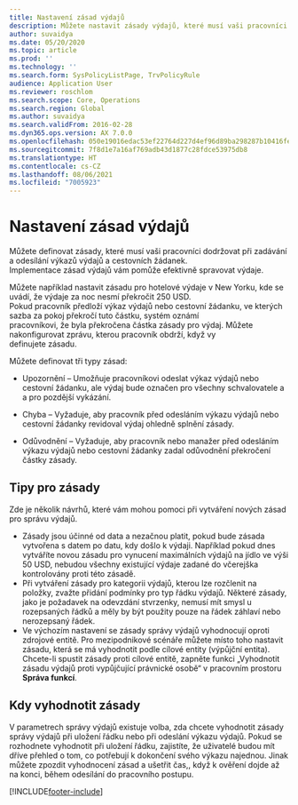 ```yaml
---
title: Nastavení zásad výdajů
description: Můžete nastavit zásady výdajů, které musí vaši pracovníci dodržovat při zadávání a odesílání výkazů výdajů a cestovních žádanek v aplikaci Microsoft Dynamics 365 Finance.
author: suvaidya
ms.date: 05/20/2020
ms.topic: article
ms.prod: ''
ms.technology: ''
ms.search.form: SysPolicyListPage, TrvPolicyRule
audience: Application User
ms.reviewer: roschlom
ms.search.scope: Core, Operations
ms.search.region: Global
ms.author: suvaidya
ms.search.validFrom: 2016-02-28
ms.dyn365.ops.version: AX 7.0.0
ms.openlocfilehash: 050e19016edac53ef22764d227d4ef96d89ba298287b10416febbb55bb00973a
ms.sourcegitcommit: 7f8d1e7a16af769adb43d1877c28fdce53975db8
ms.translationtype: HT
ms.contentlocale: cs-CZ
ms.lasthandoff: 08/06/2021
ms.locfileid: "7005923"
---
```

# <a name="set-up-expense-policies"></a>Nastavení zásad výdajů

Můžete definovat zásady, které musí vaši pracovníci dodržovat při zadávání a odesílání výkazů výdajů a cestovních žádanek.         
Implementace zásad výdajů vám pomůže efektivně spravovat výdaje.         

Můžete například nastavit zásadu pro hotelové výdaje v New Yorku, kde se uvádí, že výdaje za noc nesmí překročit 250 USD.       
Pokud pracovník předloží výkaz výdajů nebo cestovní žádanku, ve kterých sazba za pokoj překročí tuto částku, systém oznámí        
pracovníkovi, že byla překročena částka zásady pro výdaj. Můžete nakonfigurovat zprávu, kterou pracovník obdrží, když vy        
definujete zásadu.      
        
Můžete definovat tři typy zásad:         
        
- Upozornění – Umožňuje pracovníkovi odeslat výkaz výdajů nebo cestovní žádanku, ale výdaj bude označen pro všechny schvalovatele a        
  a pro pozdější vykázání.        

- Chyba – Vyžaduje, aby pracovník před odesláním výkazu výdajů nebo cestovní žádanky revidoval výdaj ohledně splnění zásady.       
 
 - Odůvodnění – Vyžaduje, aby pracovník nebo manažer před odesláním výkazu výdajů nebo cestovní žádanky zadal odůvodnění překročení částky zásady.        

## <a name="policy-tips"></a>Tipy pro zásady
Zde je několik návrhů, které vám mohou pomoci při vytváření nových zásad pro správu výdajů. 
* Zásady jsou účinné od data a nezačnou platit, pokud bude zásada vytvořena s datem po datu, kdy došlo k výdaji. Například pokud dnes vytváříte novou zásadu pro vynucení maximálních výdajů na jídlo ve výši 50 USD, nebudou všechny existující výdaje zadané do včerejška kontrolovány proti této zásadě.
* Při vytváření zásady pro kategorii výdajů, kterou lze rozčlenit na položky, zvažte přidání podmínky pro typ řádku výdajů. Některé zásady, jako je požadavek na odevzdání stvrzenky, nemusí mít smysl u rozepsaných řádků a měly by být použity pouze na řádek záhlaví nebo nerozepsaný řádek. 
* Ve výchozím nastavení se zásady správy výdajů vyhodnocují oproti zdrojové entitě. Pro mezipodnikové scénáře můžete místo toho nastavit zásadu, která se má vyhodnotit podle cílové entity (výpůjční entita). Chcete-li spustit zásady proti cílové entitě, zapněte funkci „Vyhodnotit zásadu výdajů proti vypůjčující právnické osobě“ v pracovním prostoru **Správa funkcí**.

## <a name="when-to-evaluate-policies"></a>Kdy vyhodnotit zásady

V parametrech správy výdajů existuje volba, zda chcete vyhodnotit zásady správy výdajů při uložení řádku nebo při odeslání výkazu výdajů. Pokud se rozhodnete vyhodnotit při uložení řádku, zajistíte, že uživatelé budou mít dříve přehled o tom, co potřebují k dokončení svého výkazu najednou. Jinak můžete zpozdit vyhodnocení zásad a ušetřit čas,, když k ověření dojde až na konci, během odesílání do pracovního postupu.


[!INCLUDE[footer-include](../includes/footer-banner.md)]